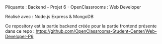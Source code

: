 Piiquante : Backend - Projet 6 - OpenClassrooms : Web Developer

Réalisé avec : Node.js Express & MongoDB

Ce repository est la partie backend créée pour la partie frontend présente dans ce repo : 
https://github.com/OpenClassrooms-Student-Center/Web-Developer-P6
